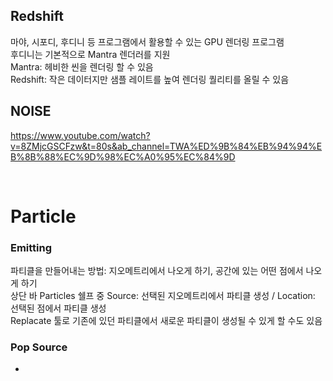 ## Redshift
마야, 시포디, 후디니 등 프로그램에서 활용할 수 있는 GPU 렌더링 프로그램   
후디니는 기본적으로 Mantra 렌더러를 지원   
Mantra: 헤비한 씬을 렌더링 할 수 있음   
Redshift: 작은 데이터지만 샘플 레이트를 높여 렌더링 퀄리티를 올릴 수 있음   

## NOISE
https://www.youtube.com/watch?v=8ZMjcGSCFzw&t=80s&ab_channel=TWA%ED%9B%84%EB%94%94%EB%8B%88%EC%9D%98%EC%A0%95%EC%84%9D 

<br/>

# Particle
### Emitting
파티클을 만들어내는 방법: 지오메트리에서 나오게 하기, 공간에 있는 어떤 점에서 나오게 하기    
상단 바 Particles 쉘프 중 Source: 선택된 지오메트리에서 파티클 생성 / Location: 선택된 점에서 파티클 생성    
Replacate 툴로 기존에 있던 파티클에서 새로운 파티클이 생성될 수 있게 할 수도 있음    

### Pop Source
- 
